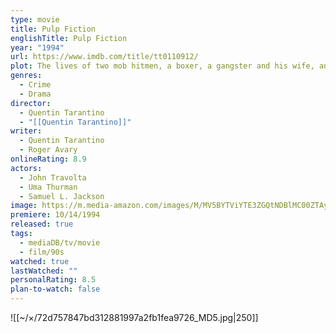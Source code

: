 ```yaml
---
type: movie
title: Pulp Fiction
englishTitle: Pulp Fiction
year: "1994"
url: https://www.imdb.com/title/tt0110912/
plot: The lives of two mob hitmen, a boxer, a gangster and his wife, and a pair of diner bandits intertwine in four tales of violence and redemption.
genres:
  - Crime
  - Drama
director:
  - Quentin Tarantino
  - "[[Quentin Tarantino]]"
writer:
  - Quentin Tarantino
  - Roger Avary
onlineRating: 8.9
actors:
  - John Travolta
  - Uma Thurman
  - Samuel L. Jackson
image: https://m.media-amazon.com/images/M/MV5BYTViYTE3ZGQtNDBlMC00ZTAyLTkyODMtZGRiZDg0MjA2YThkXkEyXkFqcGc@._V1_SX300.jpg
premiere: 10/14/1994
released: true
tags:
  - mediaDB/tv/movie
  - film/90s
watched: true
lastWatched: ""
personalRating: 8.5
plan-to-watch: false
---
```


![[~/×/72d757847bd312881997a2fb1fea9726_MD5.jpg|250]]
